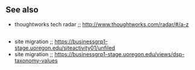 ## See also

* thoughtworks tech radar ;; http://www.thoughtworks.com/radar/#/a-z

##

* site migration  ;;  https://businessgrp1-stage.uoregon.edu/siteactivity01/unfiled
* site migration  ;;  https://businessgrp1-stage.uoregon.edu/views/dsp-taxonomy-values

